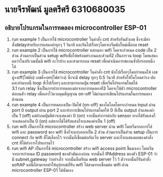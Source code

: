 # นายจีรพัฒน์ มูลตรีศรี 6310680035
## อธิบายโปรแกรมในการทดลอง microcontroller ESP-01
1. run example 1 เป็นการใช้ microcontroller ในคำสั่ง cnt สำหรับรันตัวเลข ซึ่งจะมีคำสั่งdelayสำหรับการแสดงค่าทุกๆ 1 วินาที และรันไปเรื่อยๆโดยจะเริ่มนับใหม่เมื่อกด reset
2. run example 2 เป็นการใช้ microcontroller แสกนหา wifi โดยจะกำหนด code เป็น 2 ส่วน ส่วนแรกเป็นส่วน setup wifiเพื่อให้พร้อมทำงานและส่วนที่2 เป็นการวน loop โดยแสดงผลว่าในบริเวณนั้นมี wifi อะไรบ้าง และสามารถกด reset เพื่อดำเนินการสแกนซ้ำอีกรอบหนึ่งได้
3. run example 3 เป็นการใช้ microcontroller ในคำสั่ง cnt นับไปเรื่อยๆโดยกำหนดให้ เลขคู่=off(ไฟดับ) เลขคี่=on(ไฟสว่าง) ซึ่งจะมี delay ทุกๆ 0.5 วินาที สำหรับให้ไดโอดสว่าง-ดับและทำแบบนี้ loop ซ้ำไปเรื่อยๆ และสามารถกดปุ่ม reset เพื่อเริ่มโปรแกรมใหม่ได้  
3.1 run relay ซึ่งเป็นการทำการทดลองต่อจากการทดลองที่3 โดยจะใช้ตัว microcontroller ต่อบนตัว relay เพื่อเอาไว้ควบคุมสัญญาณ on-off ได้ผ่านการเขียนโปรแกรมในการทดลองด้านบน
4. run example 4 เป็นการทดลองเปิด-ปิดไฟ (on-off) ของไดโอดโดยจะกำหนด input ผ่าน port 0 output ผ่าน port 2 และทำการเขียนโปรแกรมโดยให้ 0 ที่เป็น output ถ้าแสดงค่าเป็น 1 (off) แต่ถ้ากดปุ่มสีดำจะแสดงค่า 0 (on) จากนั้นทำการต่อกับ sensor หากได้รับแสงก็จะแสดงค่าเป็น 0 (on) แต่หากไม้ได้รับแสงก็จะแสดงค่าเป็น 1 (off)
5. run wifi เป็นการใช้ microcontroller สร้าง web server ผ่าน wifi โดยเริ่มจากการใส่ wifi และ password ของ wifi ซึ่งก็จะแบ่งออกเป็น 2 ส่วน ส่วนแรกเป็นส่วน setup เป็นการ connect กับ wifi ที่ได้เลือกไว้ จากนั้นก็เชื่อมต่อกับเว็บ server และก็จะแสดงผลของคำสั่ง cnt ที่ได้ทำการโปรแกรมไว้
6. run wifi AP เป็นการใช้ microcontroller สร้าง wifi access point ขึ้นมาเอง โดยเริ่มจากการกำหนด ID password ของตัวมันเองก่อน จากนั้นก็ IPAddress ของตัว ESP-01 ว่ามี subnet,gateway ว่าอย่างไร จากนั้นก็เตรียม web server ไว้ 1 ตัวจากนั้นก็รันคำสั่ง softAP แค่นี้ก็สามารถทำให้อุปกรณ์ที่รับ wifi ได้สามารถเชื่อมต่อ wifi ผ่าน microcontroller ESP-01 ได้นั่นเอง
